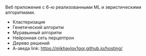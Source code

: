 Веб приложение с 6-ю реализованными ML и эвристическими алгоритмами.
- Кластеризация
- Генетический алгоритм
- Муравьиный алгоритм
- Нейронная сеть перцептрон
- Дерево решений
- А-зведа
link: https://mikhaylov1gor.github.io/hosting/
